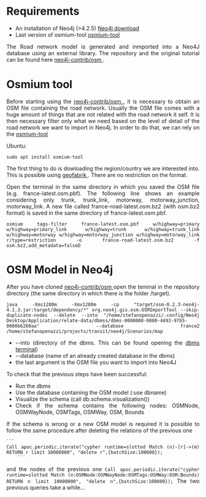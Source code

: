 
<html>
<head>
  
</head>
<body>
  
<h1>Requirements</h1>
 <ul>
  <li>An installation of Neo4j (>4.2.5) <a href="https://neo4j.com/download/"> Neo4j download</a> </li>
  <li>Last version of osmium-tool <a href="https://osmcode.org/osmium-tool/manual.html"> osmium-tool</a></li>
</ul>
  
<div align="justify">
  The Road network model is generated and inmported into a Neo4J database using an external library. 
  The repository and the original tutorial can be found here <a href="https://github.com/neo4j-contrib/osm"> neo4j-contrib/osm </a>.
</div>

<h1>Osmium tool</h1>
<div align="justify">
  Before starting using the <a href="https://github.com/neo4j-contrib/osm"> neo4j-contrib/osm </a>, it is necessary to obtain an OSM file
  containing the road network. 
  Usually the OSM file comes with a huge amount of things that are not related with the road network it self. It is then necessary 
  filter only what we need based on the level of detail of the road network we want to import in Neo4j. In order to do that, we can rely on 
  the <a href="https://osmcode.org/osmium-tool/manual.html"> osmium-tool</a>
  
  Ubuntu:

   	sudo apt install osmium-tool
   
  The first thing to do is dowloading the region/country we are interested into. This is possible using  <a href="https://download.geofabrik.de/europe.html"> geofabrik </a> .
	There are no restriction on the format.

Open the terminal in the same directory in which you saved the OSM file (e.g. france-latest.osm.pbf). The following line shows an example considering only trunk, trunk_link, motorway, motorway_junction, motorway_link. A new file called france-road-latest.osm.bz2 (with osm.bz2 format) is saved in the same directory of france-latest.osm.pbf. 

```
osmium tags-filter france-latest.osm.pbf w/highway=primary w/highway=primary_link w/highway=trunk w/highway=trunk_link w/highway=motorway w/highway=motorway_junction w/highway=motorway_link r/type=restriction -o france-road-latest.osm.bz2 -f osm.bz2,add_metadata=falseD
```
  
</div>

	
<h1>OSM Model in Neo4j</h1>
<div align="justify">
 After you have cloned  <a href="https://github.com/neo4j-contrib/osm"> neo4j-contrib/osm </a> open the teminal in the repository directory (the same directory in which there is the folder /target).
	
```	
java -Xms1280m -Xmx1280m -cp "target/osm-0.2.3-neo4j-4.1.3.jar:target/dependency/*" org.neo4j.gis.osm.OSMImportTool --skip-duplicate-nodes --delete --into "/home/stefanopenazzi/.config/Neo4j Desktop/Application/relate-data/dbmss/dbms-0000000-0000-4493-97b5-0000b6260aa" --database france2 /home/stefanopenazzi/projects/transit/neo4j/Scenarios/map
```	


<ul>
  <li>--into (directory of the dbms. This can be found opening the  <a href="https://neo4j.com/developer/neo4j-desktop/#desktop-open-terminal">dbms terminal</a>) </li>
  <li>--database (name of an already created database in the dbms) </li>
  <li> the last argument is the OSM file you want to import into Neo4J </li>
</ul>

To check that the previous steps have been successful:

<ul>
  <li> Run the dbms </li>
  <li> Use the database containing the OSM model (:use dbname)</li>
  <li> Visualize the schema (call db.schema.visualization())</li>
  <li> Check if the schema contains the following nodes: OSMNode, OSMWayNode, OSMTags, OSMWay, OSM, Bounds</li>
</ul>
	
If the schema is wrong or a new OSM model is required it is possible to follow the same procedure after deleting the relations of the previous one

	```
	Call apoc.periodic.iterate("cypher runtime=slotted Match (n)-[r]->(m) RETURN r limit 10000000", "delete r",{batchSize:100000});
        ```
and the nodes of the previous one
	```
	Call apoc.periodic.iterate("cypher runtime=slotted Match (n:OSMNode:OSMWayNode:OSMTags:OSMWay:OSM:Bounds) RETURN n limit 10000000", "delete n",{batchSize:100000});
	```
The two previous queries take a while...
	
</div>
  

  
  

  
</body>
</html>
